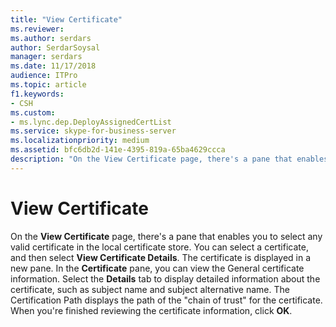 ```yaml
---
title: "View Certificate"
ms.reviewer: 
ms.author: serdars
author: SerdarSoysal
manager: serdars
ms.date: 11/17/2018
audience: ITPro
ms.topic: article
f1.keywords:
- CSH
ms.custom:
- ms.lync.dep.DeployAssignedCertList
ms.service: skype-for-business-server
ms.localizationpriority: medium
ms.assetid: bfc6db2d-141e-4395-819a-65ba4629ccca
description: "On the View Certificate page, there's a pane that enables you to select any valid certificate in the local certificate store. You can select a certificate, and then select View Certificate Details. The certificate is displayed in a new pane. In the Certificate pane, you can view the General certificate information. Select the Details tab to display detailed information about the certificate, such as subject name and subject alternative name. The Certification Path displays the path of the chain of trust for the certificate. When you're finished reviewing the certificate information, click OK."
---
```


# View Certificate
 
On the **View Certificate** page, there's a pane that enables you to select any valid certificate in the local certificate store. You can select a certificate, and then select **View Certificate Details**. The certificate is displayed in a new pane. In the **Certificate** pane, you can view the General certificate information. Select the **Details** tab to display detailed information about the certificate, such as subject name and subject alternative name. The Certification Path displays the path of the "chain of trust" for the certificate. When you're finished reviewing the certificate information, click **OK**.
  


